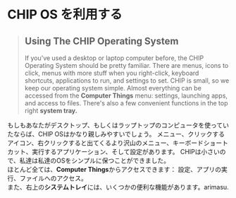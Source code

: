 # CHIP OS を利用する
> ## Using The CHIP Operating System
> If you've used a desktop or laptop computer before, the CHIP Operating System should be pretty familiar.
> There are menus, icons to click, menus with more stuff when you right-click, keyboard shortcuts, applications to run, and settings to set.
> CHIP is small, so we keep our operating system simple.
> Almost everything can be accessed from the **Computer Things** menu: settings, launching apps, and access to files.
> There's also a few convenient functions in the top right **system tray.** 

もしもあなたがデスクトップ、もしくはラップトップのコンピュータを使っていたならば、CHIP OSはかなり親しみやすいでしょう。
メニュー、クリックするアイコン、右クリックすると出てくるより沢山のメニュー、キーボードショートカット、実行するアプリケーション、そして設定があります。
CHIPは小さいので、私達は私達のOSをシンプルに保つことができました。  
ほとんど全ては、**Computer Things**からアクセスできます： 設定、アプリの実行、ファイルへのアクセス。  
また、右上の**システムトレイ**には、いくつかの便利な機能があります。arimasu.





